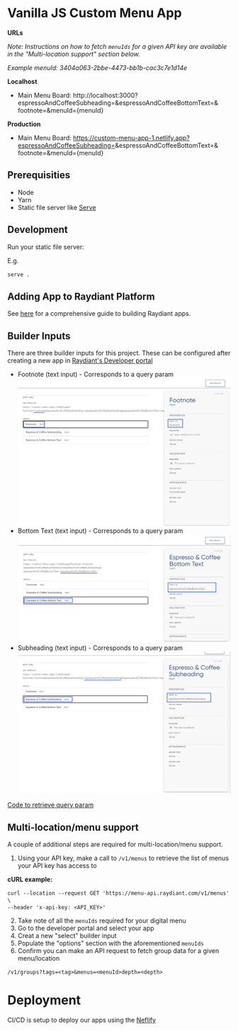# Vanilla JS Custom Menu App

**URLs**

_Note: Instructions on how to fetch `menuIds` for a given API key are available in the "Multi-location support" section below._

_Example menuId: 3404a063-2bbe-4473-bb1b-cac3c7e1d14e_

**Localhost**

- Main Menu Board: http://localhost:3000?espressoAndCoffeeSubheading=<espressoAndCoffeeSubheading>&espressoAndCoffeeBottomText=<espressoAndCoffeeBottomText>&
  footnote=<footnote>&menuId={menuId}

**Production**

- Main Menu Board: https://custom-menu-app-1.netlify.app?espressoAndCoffeeSubheading=<espressoAndCoffeeSubheading>&espressoAndCoffeeBottomText=<espressoAndCoffeeBottomText>&
  footnote=<footnote>&menuId={menuId}

## Prerequisities

- Node
- Yarn
- Static file server like [Serve](https://www.npmjs.com/package/serve)

## Development

Run your static file server:

E.g.

```bash
serve .
```

## Adding App to Raydiant Platform

See [here](https://raydiant.notion.site/How-do-I-develop-an-app-487d7064eeec402fb7d376a5f6e6eed9) for a comprehensive guide to building Raydiant apps.

## Builder Inputs

There are three builder inputs for this project. These can be configured after creating a new app in [Raydiant's Developer portal](https://developers.raydiant.com/)

- Footnote (text input) - Corresponds to a query param
  ![Footnote](footnote-builder-input.png)
- Bottom Text (text input) - Corresponds to a query param
  ![Bottom Text](espresso-and-coffee-bottom-text-builder-input.png)
- Subheading (text input) - Corresponds to a query param
  ![Subheading](espresso-and-coffee-subheading-builder-input.png)

[Code to retrieve query param](https://github.com/mirainc/custom-menu-samples/blob/8ae608baa41ffefbfc8cc63d0f0abc8011f97726/vanilla-js/js/scripts.js#L84-L88)

## Multi-location/menu support

A couple of additional steps are required for multi-location/menu support.

1. Using your API key, make a call to `/v1/menus` to retrieve the list of menus your API key has access to

**cURL example:**

```
curl --location --request GET 'https://menu-api.raydiant.com/v1/menus' \
--header 'x-api-key: <API_KEY>'
```

2. Take note of all the `menuIds` required for your digital menu
3. Go to the developer portal and select your app
4. Creat a new "select" builder input
5. Populate the "options" section with the aforementioned `menuIds`
6. Confirm you can make an API request to fetch group data for a given menu/location

```
/v1/groups?tags=<tag>&menus=<menuId>depth=<depth>
```

# Deployment

CI/CD is setup to deploy our apps using the [Neflify](https://www.netlify.com/)

